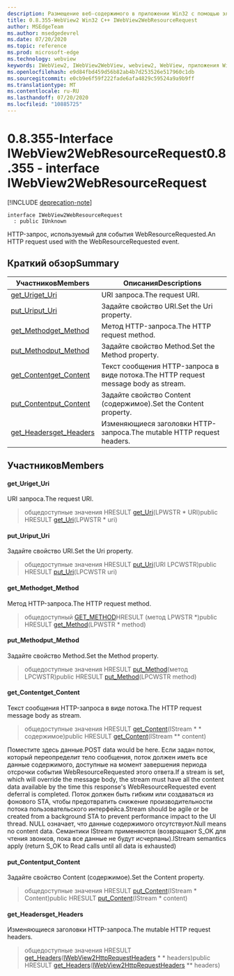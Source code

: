 ```yaml
---
description: Размещение веб-содержимого в приложении Win32 с помощью элемента управления Microsoft Edge WebView2
title: 0.8.355-WebView2 Win32 C++ IWebView2WebResourceRequest
author: MSEdgeTeam
ms.author: msedgedevrel
ms.date: 07/20/2020
ms.topic: reference
ms.prod: microsoft-edge
ms.technology: webview
keywords: IWebView2, IWebView2WebView, webview2, WebView, приложения Win32, Win32, EDGE
ms.openlocfilehash: e9d84fbd459d56b82ab4b7d253526e517960c1db
ms.sourcegitcommit: e0cb9e6f59f222fade6afa4829c59524a9a9b9ff
ms.translationtype: MT
ms.contentlocale: ru-RU
ms.lasthandoff: 07/20/2020
ms.locfileid: "10885725"
---
```

# <span data-ttu-id="a30fa-104">0.8.355-Interface IWebView2WebResourceRequest</span><span class="sxs-lookup"><span data-stu-id="a30fa-104">0.8.355 - interface IWebView2WebResourceRequest</span></span> 

[!INCLUDE [deprecation-note](../../includes/deprecation-note.md)]

```
interface IWebView2WebResourceRequest
  : public IUnknown
```

<span data-ttu-id="a30fa-105">HTTP-запрос, используемый для события WebResourceRequested.</span><span class="sxs-lookup"><span data-stu-id="a30fa-105">An HTTP request used with the WebResourceRequested event.</span></span>

## <span data-ttu-id="a30fa-106">Краткий обзор</span><span class="sxs-lookup"><span data-stu-id="a30fa-106">Summary</span></span>

 <span data-ttu-id="a30fa-107">Участников</span><span class="sxs-lookup"><span data-stu-id="a30fa-107">Members</span></span>                        | <span data-ttu-id="a30fa-108">Описания</span><span class="sxs-lookup"><span data-stu-id="a30fa-108">Descriptions</span></span>
--------------------------------|---------------------------------------------
[<span data-ttu-id="a30fa-109">get_Uri</span><span class="sxs-lookup"><span data-stu-id="a30fa-109">get_Uri</span></span>](#get_uri) | <span data-ttu-id="a30fa-110">URI запроса.</span><span class="sxs-lookup"><span data-stu-id="a30fa-110">The request URI.</span></span>
[<span data-ttu-id="a30fa-111">put_Uri</span><span class="sxs-lookup"><span data-stu-id="a30fa-111">put_Uri</span></span>](#put_uri) | <span data-ttu-id="a30fa-112">Задайте свойство URI.</span><span class="sxs-lookup"><span data-stu-id="a30fa-112">Set the Uri property.</span></span>
[<span data-ttu-id="a30fa-113">get_Method</span><span class="sxs-lookup"><span data-stu-id="a30fa-113">get_Method</span></span>](#get_method) | <span data-ttu-id="a30fa-114">Метод HTTP-запроса.</span><span class="sxs-lookup"><span data-stu-id="a30fa-114">The HTTP request method.</span></span>
[<span data-ttu-id="a30fa-115">put_Method</span><span class="sxs-lookup"><span data-stu-id="a30fa-115">put_Method</span></span>](#put_method) | <span data-ttu-id="a30fa-116">Задайте свойство Method.</span><span class="sxs-lookup"><span data-stu-id="a30fa-116">Set the Method property.</span></span>
[<span data-ttu-id="a30fa-117">get_Content</span><span class="sxs-lookup"><span data-stu-id="a30fa-117">get_Content</span></span>](#get_content) | <span data-ttu-id="a30fa-118">Текст сообщения HTTP-запроса в виде потока.</span><span class="sxs-lookup"><span data-stu-id="a30fa-118">The HTTP request message body as stream.</span></span>
[<span data-ttu-id="a30fa-119">put_Content</span><span class="sxs-lookup"><span data-stu-id="a30fa-119">put_Content</span></span>](#put_content) | <span data-ttu-id="a30fa-120">Задайте свойство Content (содержимое).</span><span class="sxs-lookup"><span data-stu-id="a30fa-120">Set the Content property.</span></span>
[<span data-ttu-id="a30fa-121">get_Headers</span><span class="sxs-lookup"><span data-stu-id="a30fa-121">get_Headers</span></span>](#get_headers) | <span data-ttu-id="a30fa-122">Изменяющиеся заголовки HTTP-запроса.</span><span class="sxs-lookup"><span data-stu-id="a30fa-122">The mutable HTTP request headers.</span></span>

## <span data-ttu-id="a30fa-123">Участников</span><span class="sxs-lookup"><span data-stu-id="a30fa-123">Members</span></span>

#### <span data-ttu-id="a30fa-124">get_Uri</span><span class="sxs-lookup"><span data-stu-id="a30fa-124">get_Uri</span></span> 

<span data-ttu-id="a30fa-125">URI запроса.</span><span class="sxs-lookup"><span data-stu-id="a30fa-125">The request URI.</span></span>

> <span data-ttu-id="a30fa-126">общедоступные значения HRESULT [get_Uri](#get_uri)(LPWSTR \* URI)</span><span class="sxs-lookup"><span data-stu-id="a30fa-126">public HRESULT [get_Uri](#get_uri)(LPWSTR \* uri)</span></span>

#### <span data-ttu-id="a30fa-127">put_Uri</span><span class="sxs-lookup"><span data-stu-id="a30fa-127">put_Uri</span></span> 

<span data-ttu-id="a30fa-128">Задайте свойство URI.</span><span class="sxs-lookup"><span data-stu-id="a30fa-128">Set the Uri property.</span></span>

> <span data-ttu-id="a30fa-129">общедоступные значения HRESULT [put_Uri](#put_uri)(URI LPCWSTR)</span><span class="sxs-lookup"><span data-stu-id="a30fa-129">public HRESULT [put_Uri](#put_uri)(LPCWSTR uri)</span></span>

#### <span data-ttu-id="a30fa-130">get_Method</span><span class="sxs-lookup"><span data-stu-id="a30fa-130">get_Method</span></span> 

<span data-ttu-id="a30fa-131">Метод HTTP-запроса.</span><span class="sxs-lookup"><span data-stu-id="a30fa-131">The HTTP request method.</span></span>

> <span data-ttu-id="a30fa-132">общедоступный [GET_METHOD](#get_method)HRESULT (метод LPWSTR \*)</span><span class="sxs-lookup"><span data-stu-id="a30fa-132">public HRESULT [get_Method](#get_method)(LPWSTR \* method)</span></span>

#### <span data-ttu-id="a30fa-133">put_Method</span><span class="sxs-lookup"><span data-stu-id="a30fa-133">put_Method</span></span> 

<span data-ttu-id="a30fa-134">Задайте свойство Method.</span><span class="sxs-lookup"><span data-stu-id="a30fa-134">Set the Method property.</span></span>

> <span data-ttu-id="a30fa-135">общедоступные значения HRESULT [put_Method](#put_method)(метод LPCWSTR)</span><span class="sxs-lookup"><span data-stu-id="a30fa-135">public HRESULT [put_Method](#put_method)(LPCWSTR method)</span></span>

#### <span data-ttu-id="a30fa-136">get_Content</span><span class="sxs-lookup"><span data-stu-id="a30fa-136">get_Content</span></span> 

<span data-ttu-id="a30fa-137">Текст сообщения HTTP-запроса в виде потока.</span><span class="sxs-lookup"><span data-stu-id="a30fa-137">The HTTP request message body as stream.</span></span>

> <span data-ttu-id="a30fa-138">общедоступные значения HRESULT [get_Content](#get_content)(IStream \* \* содержимое)</span><span class="sxs-lookup"><span data-stu-id="a30fa-138">public HRESULT [get_Content](#get_content)(IStream \*\* content)</span></span>

<span data-ttu-id="a30fa-139">Поместите здесь данные.</span><span class="sxs-lookup"><span data-stu-id="a30fa-139">POST data would be here.</span></span> <span data-ttu-id="a30fa-140">Если задан поток, который переопределит тело сообщения, поток должен иметь все данные содержимого, доступные на момент завершения периода отсрочки события WebResourceRequested этого ответа.</span><span class="sxs-lookup"><span data-stu-id="a30fa-140">If a stream is set, which will override the message body, the stream must have all the content data available by the time this response's WebResourceRequested event deferral is completed.</span></span> <span data-ttu-id="a30fa-141">Поток должен быть гибким или создаваться из фонового STA, чтобы предотвратить снижение производительности потока пользовательского интерфейса.</span><span class="sxs-lookup"><span data-stu-id="a30fa-141">Stream should be agile or be created from a background STA to prevent performance impact to the UI thread.</span></span> <span data-ttu-id="a30fa-142">NULL означает, что данные содержимого отсутствуют.</span><span class="sxs-lookup"><span data-stu-id="a30fa-142">Null means no content data.</span></span> <span data-ttu-id="a30fa-143">Семантики IStream применяются (возвращают S_OK для чтения звонков, пока все данные не будут исчерпаны).</span><span class="sxs-lookup"><span data-stu-id="a30fa-143">IStream semantics apply (return S_OK to Read calls until all data is exhausted)</span></span>

#### <span data-ttu-id="a30fa-144">put_Content</span><span class="sxs-lookup"><span data-stu-id="a30fa-144">put_Content</span></span> 

<span data-ttu-id="a30fa-145">Задайте свойство Content (содержимое).</span><span class="sxs-lookup"><span data-stu-id="a30fa-145">Set the Content property.</span></span>

> <span data-ttu-id="a30fa-146">общедоступные значения HRESULT [put_Content](#put_content)(IStream \* Content)</span><span class="sxs-lookup"><span data-stu-id="a30fa-146">public HRESULT [put_Content](#put_content)(IStream \* content)</span></span>

#### <span data-ttu-id="a30fa-147">get_Headers</span><span class="sxs-lookup"><span data-stu-id="a30fa-147">get_Headers</span></span> 

<span data-ttu-id="a30fa-148">Изменяющиеся заголовки HTTP-запроса.</span><span class="sxs-lookup"><span data-stu-id="a30fa-148">The mutable HTTP request headers.</span></span>

> <span data-ttu-id="a30fa-149">общедоступные значения HRESULT [get_Headers](#get_headers)([IWebView2HttpRequestHeaders](IWebView2HttpRequestHeaders.md) \* \* headers)</span><span class="sxs-lookup"><span data-stu-id="a30fa-149">public HRESULT [get_Headers](#get_headers)([IWebView2HttpRequestHeaders](IWebView2HttpRequestHeaders.md) \*\* headers)</span></span>

